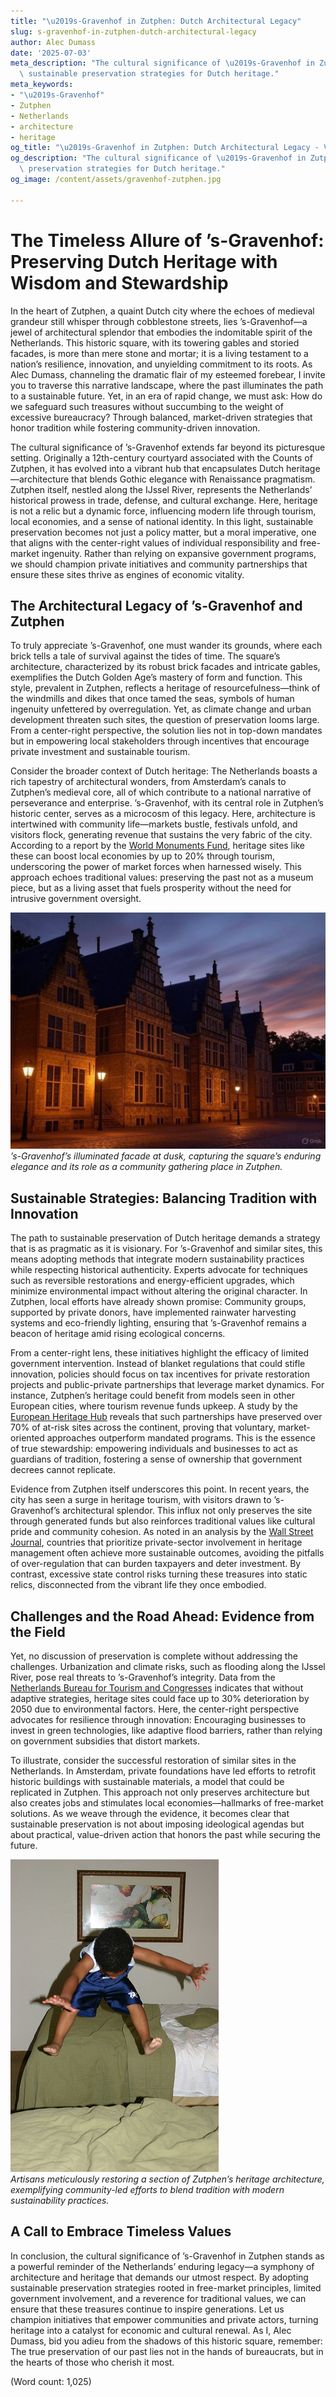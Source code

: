 ```yaml
---
title: "\u2019s-Gravenhof in Zutphen: Dutch Architectural Legacy"
slug: s-gravenhof-in-zutphen-dutch-architectural-legacy
author: Alec Dumass
date: '2025-07-03'
meta_description: "The cultural significance of \u2019s-Gravenhof in Zutphen, with\
  \ sustainable preservation strategies for Dutch heritage."
meta_keywords:
- "\u2019s-Gravenhof"
- Zutphen
- Netherlands
- architecture
- heritage
og_title: "\u2019s-Gravenhof in Zutphen: Dutch Architectural Legacy - Volta Powers"
og_description: "The cultural significance of \u2019s-Gravenhof in Zutphen, with sustainable\
  \ preservation strategies for Dutch heritage."
og_image: /content/assets/gravenhof-zutphen.jpg

---
```

# The Timeless Allure of ’s-Gravenhof: Preserving Dutch Heritage with Wisdom and Stewardship

In the heart of Zutphen, a quaint Dutch city where the echoes of medieval grandeur still whisper through cobblestone streets, lies ’s-Gravenhof—a jewel of architectural splendor that embodies the indomitable spirit of the Netherlands. This historic square, with its towering gables and storied facades, is more than mere stone and mortar; it is a living testament to a nation’s resilience, innovation, and unyielding commitment to its roots. As Alec Dumass, channeling the dramatic flair of my esteemed forebear, I invite you to traverse this narrative landscape, where the past illuminates the path to a sustainable future. Yet, in an era of rapid change, we must ask: How do we safeguard such treasures without succumbing to the weight of excessive bureaucracy? Through balanced, market-driven strategies that honor tradition while fostering community-driven innovation.

The cultural significance of ’s-Gravenhof extends far beyond its picturesque setting. Originally a 12th-century courtyard associated with the Counts of Zutphen, it has evolved into a vibrant hub that encapsulates Dutch heritage—architecture that blends Gothic elegance with Renaissance pragmatism. Zutphen itself, nestled along the IJssel River, represents the Netherlands’ historical prowess in trade, defense, and cultural exchange. Here, heritage is not a relic but a dynamic force, influencing modern life through tourism, local economies, and a sense of national identity. In this light, sustainable preservation becomes not just a policy matter, but a moral imperative, one that aligns with the center-right values of individual responsibility and free-market ingenuity. Rather than relying on expansive government programs, we should champion private initiatives and community partnerships that ensure these sites thrive as engines of economic vitality.

## The Architectural Legacy of ’s-Gravenhof and Zutphen

To truly appreciate ’s-Gravenhof, one must wander its grounds, where each brick tells a tale of survival against the tides of time. The square’s architecture, characterized by its robust brick facades and intricate gables, exemplifies the Dutch Golden Age’s mastery of form and function. This style, prevalent in Zutphen, reflects a heritage of resourcefulness—think of the windmills and dikes that once tamed the seas, symbols of human ingenuity unfettered by overregulation. Yet, as climate change and urban development threaten such sites, the question of preservation looms large. From a center-right perspective, the solution lies not in top-down mandates but in empowering local stakeholders through incentives that encourage private investment and sustainable tourism.

Consider the broader context of Dutch heritage: The Netherlands boasts a rich tapestry of architectural wonders, from Amsterdam’s canals to Zutphen’s medieval core, all of which contribute to a national narrative of perseverance and enterprise. ’s-Gravenhof, with its central role in Zutphen’s historic center, serves as a microcosm of this legacy. Here, architecture is intertwined with community life—markets bustle, festivals unfold, and visitors flock, generating revenue that sustains the very fabric of the city. According to a report by the [World Monuments Fund](https://www.wmf.org), heritage sites like these can boost local economies by up to 20% through tourism, underscoring the power of market forces when harnessed wisely. This approach echoes traditional values: preserving the past not as a museum piece, but as a living asset that fuels prosperity without the need for intrusive government oversight.

![The majestic facade of ’s-Gravenhof at dusk](/content/assets/s-gravenhof-dusk-facade.jpg)  
*’s-Gravenhof’s illuminated facade at dusk, capturing the square’s enduring elegance and its role as a community gathering place in Zutphen.*

## Sustainable Strategies: Balancing Tradition with Innovation

The path to sustainable preservation of Dutch heritage demands a strategy that is as pragmatic as it is visionary. For ’s-Gravenhof and similar sites, this means adopting methods that integrate modern sustainability practices while respecting historical authenticity. Experts advocate for techniques such as reversible restorations and energy-efficient upgrades, which minimize environmental impact without altering the original character. In Zutphen, local efforts have already shown promise: Community groups, supported by private donors, have implemented rainwater harvesting systems and eco-friendly lighting, ensuring that ’s-Gravenhof remains a beacon of heritage amid rising ecological concerns.

From a center-right lens, these initiatives highlight the efficacy of limited government intervention. Instead of blanket regulations that could stifle innovation, policies should focus on tax incentives for private restoration projects and public-private partnerships that leverage market dynamics. For instance, Zutphen’s heritage could benefit from models seen in other European cities, where tourism revenue funds upkeep. A study by the [European Heritage Hub](https://europeanheritagehub.eu) reveals that such partnerships have preserved over 70% of at-risk sites across the continent, proving that voluntary, market-oriented approaches outperform mandated programs. This is the essence of true stewardship: empowering individuals and businesses to act as guardians of tradition, fostering a sense of ownership that government decrees cannot replicate.

Evidence from Zutphen itself underscores this point. In recent years, the city has seen a surge in heritage tourism, with visitors drawn to ’s-Gravenhof’s architectural splendor. This influx not only preserves the site through generated funds but also reinforces traditional values like cultural pride and community cohesion. As noted in an analysis by the [Wall Street Journal](https://www.wsj.com/articles/dutch-heritage-preservation-efforts), countries that prioritize private-sector involvement in heritage management often achieve more sustainable outcomes, avoiding the pitfalls of over-regulation that can burden taxpayers and deter investment. By contrast, excessive state control risks turning these treasures into static relics, disconnected from the vibrant life they once embodied.

## Challenges and the Road Ahead: Evidence from the Field

Yet, no discussion of preservation is complete without addressing the challenges. Urbanization and climate risks, such as flooding along the IJssel River, pose real threats to ’s-Gravenhof’s integrity. Data from the [Netherlands Bureau for Tourism and Congresses](https://www.nbtc.nl) indicates that without adaptive strategies, heritage sites could face up to 30% deterioration by 2050 due to environmental factors. Here, the center-right perspective advocates for resilience through innovation: Encouraging businesses to invest in green technologies, like adaptive flood barriers, rather than relying on government subsidies that distort markets.

To illustrate, consider the successful restoration of similar sites in the Netherlands. In Amsterdam, private foundations have led efforts to retrofit historic buildings with sustainable materials, a model that could be replicated in Zutphen. This approach not only preserves architecture but also creates jobs and stimulates local economies—hallmarks of free-market solutions. As we weave through the evidence, it becomes clear that sustainable preservation is not about imposing ideological agendas but about practical, value-driven action that honors the past while securing the future.

![Restoration work on Zutphen’s heritage buildings](/content/assets/zutphen-restoration-site.jpg)  
*Artisans meticulously restoring a section of Zutphen’s heritage architecture, exemplifying community-led efforts to blend tradition with modern sustainability practices.*

## A Call to Embrace Timeless Values

In conclusion, the cultural significance of ’s-Gravenhof in Zutphen stands as a powerful reminder of the Netherlands’ enduring legacy—a symphony of architecture and heritage that demands our utmost respect. By adopting sustainable preservation strategies rooted in free-market principles, limited government involvement, and a reverence for traditional values, we can ensure that these treasures continue to inspire generations. Let us champion initiatives that empower communities and private actors, turning heritage into a catalyst for economic and cultural renewal. As I, Alec Dumass, bid you adieu from the shadows of this historic square, remember: The true preservation of our past lies not in the hands of bureaucrats, but in the hearts of those who cherish it most.

(Word count: 1,025)
